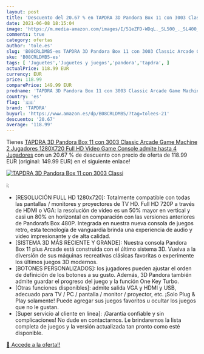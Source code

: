```yaml
---
layout: post
title: 'Descuento del 20.67 % en TAPDRA 3D Pandora Box 11 con 3003 Classi'
date: 2021-06-08 18:15:04
image: 'https://m.media-amazon.com/images/I/51eZFD-WDqL._SL500_._SL400_.jpg'
comments: true
category: ofertas
author: 'tole.es'
slug: 'B08CRLDMB5-es TAPDRA 3D Pandora Box 11 con 3003 Classic Arcade Game...'
sku: 'B08CRLDMB5-es'
tags: [ 'Juguetes','Juguetes y juegos','pandora','tapdra', ]
actualPrice: 118.99 EUR
currency: EUR
price: 118.99
comparePrice: 149.99 EUR
prodname: 'TAPDRA 3D Pandora Box 11 con 3003 Classic Arcade Game Machine 2 Jugadores 1280X720 Full HD Video Game Console  admite hasta 4 Jugadores'
country: 'es'
flag: '🇪🇸'
brand: 'TAPDRA'
buyurl: 'https://www.amazon.es/dp/B08CRLDMB5/?tag=tolees-21'
descuento: '20.67'
average: '118.99'
---
```


Tienes [TAPDRA 3D Pandora Box 11 con 3003 Classic Arcade Game Machine 2 Jugadores 1280X720 Full HD Video Game Console  admite hasta 4 Jugadores](https://www.amazon.es/dp/B08CRLDMB5/?tag=tolees-21) con un 20.67 % de descuento con precio de oferta de 118.99 EUR (original: 149.99 EUR) en el siguiente enlace!

[![TAPDRA 3D Pandora Box 11 con 3003 Classi](https://m.media-amazon.com/images/I/51eZFD-WDqL._SL500_._SL400_.jpg)](https://www.amazon.es/dp/B08CRLDMB5/?tag=tolees-21)

ℹ️:

- [RESOLUCIÓN FULL HD 1280x720]: Totalmente compatible con todas las pantallas / monitores y proyectores de TV HD. Full HD 720P a través de HDMI o VGA: la resolución de video es un 50% mayor en vertical y casi un 80% en horizontal en comparación con las versiones anteriores de Pandorafs Box 480P. Integrada en nuestra nueva consola de juegos retro, esta tecnología de vanguardia brinda una experiencia de audio y video impresionante y de alta calidad.
- [SISTEMA 3D MÁS RECIENTE Y GRANDE]: Nuestra consola Pandora Box 11 plus Arcade está construida con el último sistema 3D. Vuelva a la diversión de sus máquinas recreativas clásicas favoritas o experimente los últimos juegos 3D modernos.
- [BOTONES PERSONALIZADOS]: los jugadores pueden ajustar el orden de definición de los botones a su gusto. Además, 3D Pandora también admite guardar el progreso del juego y la función One Key Turbo.
- [Otras funciones disponibles]: admite salida VGA y HDMI y USB, adecuado para TV / PC / pantalla / monitor / proyector, etc. ¡Solo Plug & Play solamente! Puede agregar sus juegos favoritos u ocultar los juegos que no le gustan.
- [Super servicio al cliente en línea]: ¡Garantía confiable y sin complicaciones! No dude en contactarnos. Le brindaremos la lista completa de juegos y la versión actualizada tan pronto como esté disponible.

[🛒 Accede a la oferta!!](https://www.amazon.es/dp/B08CRLDMB5/?tag=tolees-21)
